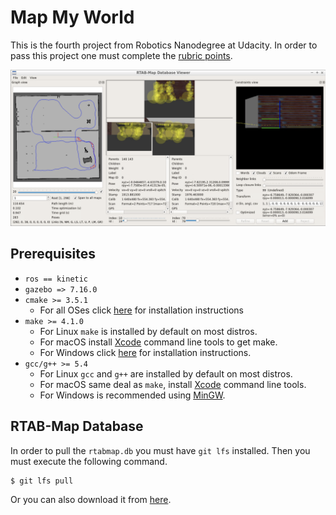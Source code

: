 # Map My World

This is the fourth project from Robotics Nanodegree at Udacity.
In order to pass this project one must complete the [rubric points][Rubric Points].

![RTAB-Map]

## Prerequisites

* `ros == kinetic`
* `gazebo => 7.16.0`
* `cmake >= 3.5.1`
  * For all OSes click [here][CMake] for installation instructions
* `make >= 4.1.0`
  * For Linux `make` is installed by default on most distros.
  * For macOS install [Xcode] command line tools to get make.
  * For Windows click [here][Make for Windows] for installation instructions.
* `gcc/g++ >= 5.4`
  * For Linux `gcc` and `g++` are installed by default on most distros.
  * For macOS same deal as `make`, install [Xcode] command line tools.
  * For Windows is recommended using [MinGW].

## RTAB-Map Database

In order to pull the `rtabmap.db` you must have `git lfs` installed.
Then you must execute the following command.

```bash
$ git lfs pull
```

Or you can also download it from [here][RTAB-Map Database].

[CMake]: https://cmake.org/install
[Xcode]: https://developer.apple.com/xcode/features
[Make for Windows]: http://gnuwin32.sourceforge.net/packages/make.htm
[MinGW]: http://www.mingw.org
[Google's C++ Style Guide]: https://google.github.io/styleguide/cppguide.html
[Rubric Points]: docs/RubricPoints.md
[.clang-format]: .clang-format
[RTAB-Map]: images/rtabmap.png
[RTAB-Map Database]: https://drive.google.com/file/d/1BmmnVC5Y_9ZWOOQqZQEuhi9o5j-2CiAN/view?usp=sharing
